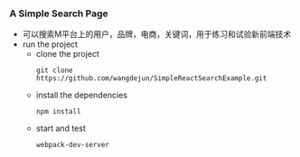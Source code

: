 ### A Simple Search Page

* 可以搜索M平台上的用户，品牌，电商，关键词，用于练习和试验新前端技术
* run the project
    * clone the project
        ```
        git clone https://github.com/wangdejun/SimpleReactSearchExample.git
        ```
    * install the dependencies
        ```
        npm install
        ```
    * start and test
        ```
        webpack-dev-server
        ```